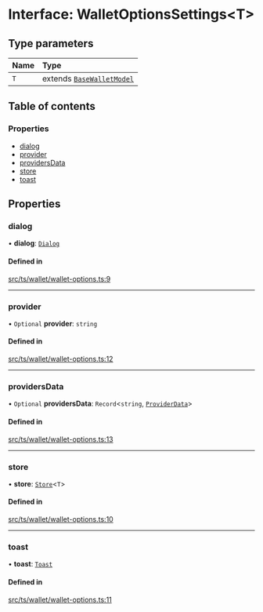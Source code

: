 # Interface: WalletOptionsSettings<T\>

## Type parameters

| Name | Type |
| :------ | :------ |
| `T` | extends [`BaseWalletModel`](BaseWalletModel.md) |

## Table of contents

### Properties

- [dialog](WalletOptionsSettings.md#dialog)
- [provider](WalletOptionsSettings.md#provider)
- [providersData](WalletOptionsSettings.md#providersdata)
- [store](WalletOptionsSettings.md#store)
- [toast](WalletOptionsSettings.md#toast)

## Properties

### dialog

• **dialog**: [`Dialog`](Dialog.md)

#### Defined in

[src/ts/wallet/wallet-options.ts:9](https://gitlab.com/i3-market/code/wp3/t3.2/i3m-wallet-monorepo/-/blob/9f594fe/packages/base-wallet/src/ts/wallet/wallet-options.ts#L9)

___

### provider

• `Optional` **provider**: `string`

#### Defined in

[src/ts/wallet/wallet-options.ts:12](https://gitlab.com/i3-market/code/wp3/t3.2/i3m-wallet-monorepo/-/blob/9f594fe/packages/base-wallet/src/ts/wallet/wallet-options.ts#L12)

___

### providersData

• `Optional` **providersData**: `Record`<`string`, [`ProviderData`](ProviderData.md)\>

#### Defined in

[src/ts/wallet/wallet-options.ts:13](https://gitlab.com/i3-market/code/wp3/t3.2/i3m-wallet-monorepo/-/blob/9f594fe/packages/base-wallet/src/ts/wallet/wallet-options.ts#L13)

___

### store

• **store**: [`Store`](Store.md)<`T`\>

#### Defined in

[src/ts/wallet/wallet-options.ts:10](https://gitlab.com/i3-market/code/wp3/t3.2/i3m-wallet-monorepo/-/blob/9f594fe/packages/base-wallet/src/ts/wallet/wallet-options.ts#L10)

___

### toast

• **toast**: [`Toast`](Toast.md)

#### Defined in

[src/ts/wallet/wallet-options.ts:11](https://gitlab.com/i3-market/code/wp3/t3.2/i3m-wallet-monorepo/-/blob/9f594fe/packages/base-wallet/src/ts/wallet/wallet-options.ts#L11)
